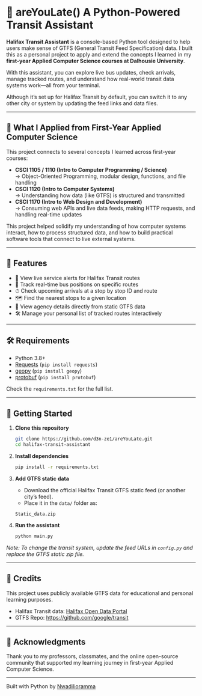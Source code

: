 # 🚌 areYouLate() A Python-Powered Transit Assistant

**Halifax Transit Assistant** is a console-based Python tool designed to help users make sense of GTFS (General Transit Feed Specification) data. I built this as a personal project to apply and extend the concepts I learned in my **first-year Applied Computer Science courses at Dalhousie University**.

With this assistant, you can explore live bus updates, check arrivals, manage tracked routes, and understand how real-world transit data systems work—all from your terminal.

Although it’s set up for Halifax Transit by default, you can switch it to any other city or system by updating the feed links and data files.

---

## 🧠 What I Applied from First-Year Applied Computer Science

This project connects to several concepts I learned across first-year courses:

- **CSCI 1105 / 1110 (Intro to Computer Programming / Science)**  
    → Object-Oriented Programming, modular design, functions, and file handling  
- **CSCI 1120 (Intro to Computer Systems)**  
    → Understanding how data (like GTFS) is structured and transmitted  
- **CSCI 1170 (Intro to Web Design and Development)**  
    → Consuming web APIs and live data feeds, making HTTP requests, and handling real-time updates

This project helped solidify my understanding of how computer systems interact, how to process structured data, and how to build practical software tools that connect to live external systems.

---

## 🚀 Features

- 🔔 View live service alerts for Halifax Transit routes  
- 🚌 Track real-time bus positions on specific routes  
- ⏱ Check upcoming arrivals at a stop by stop ID and route  
- 🗺 Find the nearest stops to a given location  
- 🏢 View agency details directly from static GTFS data  
- 🛠 Manage your personal list of tracked routes interactively

---

## 🛠️ Requirements

- Python 3.8+  
- [Requests](https://pypi.org/project/requests/) (`pip install requests`)  
- [geopy](https://pypi.org/project/geopy/)  (`pip install geopy`) 
- [protobuf](https://pypi.org/project/protobuf/) (`pip install protobuf`)

Check the `requirements.txt` for the full list.

---

## 🚀 Getting Started

1. **Clone this repository**
    ```bash
    git clone https://github.com/d3n-ze1/areYouLate.git
    cd halifax-transit-assistant
    ```

2. **Install dependencies**
    ```bash
    pip install -r requirements.txt
    ```

3. **Add GTFS static data**
    - Download the official Halifax Transit GTFS static feed (or another city’s feed).
    - Place it in the `data/` folder as:
    ```
    Static_data.zip
    ```

4. **Run the assistant**
    ```bash
    python main.py
    ```

*Note: To change the transit system, update the feed URLs in `config.py` and replace the GTFS static zip file.*

---

## 📝 Credits

This project uses publicly available GTFS data for educational and personal learning purposes.

- Halifax Transit data: [Halifax Open Data Portal](https://www.halifax.ca/home/open-data)  
- GTFS Repo: https://github.com/google/transit

---

## 🙌 Acknowledgments

Thank you to my professors, classmates, and the online open-source community that supported my learning journey in first-year Applied Computer Science.

---

Built with Python by [Nwadilioramma](https://github.com/d3n-ze1)



